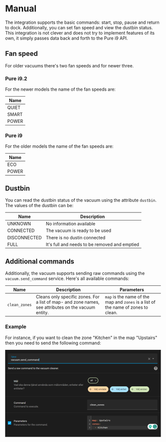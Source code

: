 # Manual

The integration supports the basic commands: start, stop, pause and return to dock. Additionally, you can set fan speed
and view the dustbin status. This integration is not clever and does not try to implement features of its own, it simply
passes data back and forth to the Pure i9 API.

## Fan speed

For older vacuums there's two fan speeds and for newer three.

### Pure i9.2

For the newer models the name of the fan speeds are:

| Name |
| --- |
| QUIET |
| SMART |
| POWER |

### Pure i9

For the older models the name of the fan speeds are:

| Name |
| --- |
| ECO |
| POWER |

## Dustbin

You can read the dustbin status of the vacuum using the attribute `dustbin`. The values of the dustbin can be:

| Name | Description |
| --- | --- |
| UNKNOWN | No information available |
| CONNECTED | The vacuum is ready to be used |
| DISCONNECTED | There is no dustin connected |
| FULL | It's full and needs to be removed and emptied |

## Additional commands

Additionally, the vacuum supports sending raw commands using the `vacuum.send_command` service. Here's all available commands:

| Name | Description | Parameters |
| --- | --- | --- |
| `clean_zones` | Cleans only specific zones. For a list of map- and zone names, see attributes on the vacuum entity. | `map` is the name of the map and `zones` is a list of the name of zones to clean. |

### Example

For instance, if you want to clean the zone "Kitchen" in the map "Upstairs" then you need to send the following command:

![Alt text](docs/example_command.png)
